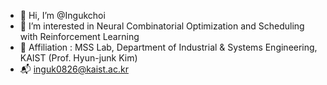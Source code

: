 - 👋 Hi, I’m @Ingukchoi
- 👀 I’m interested in Neural Combinatorial Optimization and Scheduling with Reinforcement Learning
- :school: Affiliation : MSS Lab, Department of Industrial & Systems Engineering, KAIST (Prof. Hyun-junk Kim)
- :mailbox_with_mail: inguk0826@kaist.ac.kr
